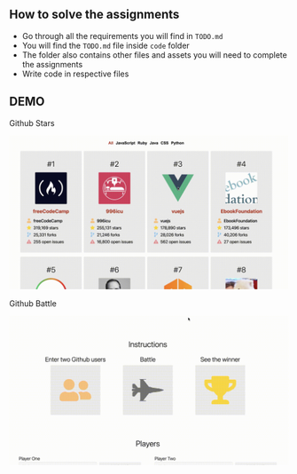 ## How to solve the assignments

- Go through all the requirements you will find in `TODO.md`
- You will find the `TODO.md` file inside `code` folder
- The folder also contains other files and assets you will need to complete the assignments
- Write code in respective files

## DEMO

Github Stars

![Github Stars](https://github.com/nnnkit/ac-js-images/blob/master/react/top-stars.gif?raw=true)

Github Battle

![Github Battle](https://github.com/nnnkit/ac-js-images/blob/master/react/git-battle.gif?raw=true)
